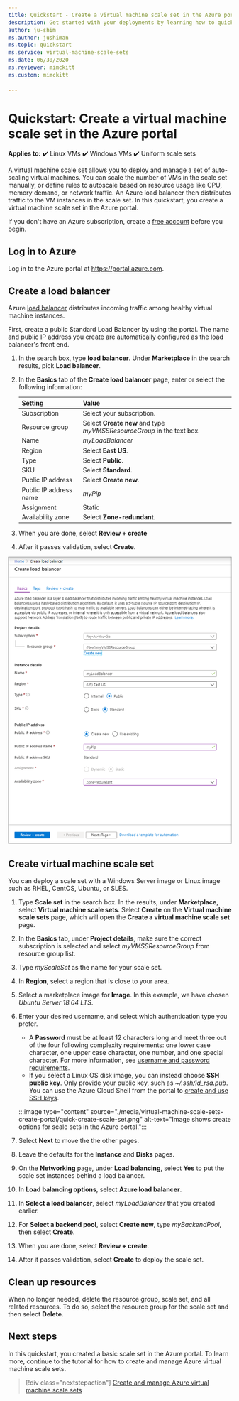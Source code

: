 ```yaml
---
title: Quickstart - Create a virtual machine scale set in the Azure portal
description: Get started with your deployments by learning how to quickly create a virtual machine scale the Azure portal.
author: ju-shim
ms.author: jushiman
ms.topic: quickstart
ms.service: virtual-machine-scale-sets
ms.date: 06/30/2020
ms.reviewer: mimckitt
ms.custom: mimckitt

---
```


# Quickstart: Create a virtual machine scale set in the Azure portal

**Applies to:** :heavy_check_mark: Linux VMs :heavy_check_mark: Windows VMs :heavy_check_mark: Uniform scale sets

A virtual machine scale set allows you to deploy and manage a set of auto-scaling virtual machines. You can scale the number of VMs in the scale set manually, or define rules to autoscale based on resource usage like CPU, memory demand, or network traffic. An Azure load balancer then distributes traffic to the VM instances in the scale set. In this quickstart, you create a virtual machine scale set in the Azure portal.

If you don't have an Azure subscription, create a [free account](https://azure.microsoft.com/free/?WT.mc_id=A261C142F) before you begin.


## Log in to Azure
Log in to the Azure portal at https://portal.azure.com.

## Create a load balancer

Azure [load balancer](../load-balancer/load-balancer-overview.md) distributes incoming traffic among healthy virtual machine instances. 

First, create a public Standard Load Balancer by using the portal. The name and public IP address you create are automatically configured as the load balancer's front end.

1. In the search box, type **load balancer**. Under **Marketplace** in the search results, pick **Load balancer**.
1. In the **Basics** tab of the **Create load balancer** page, enter or select the following information:

    | Setting                 | Value   |
    | ---| ---|
    | Subscription  | Select your subscription.    |    
    | Resource group | Select **Create new** and type *myVMSSResourceGroup* in the text box.|
    | Name           | *myLoadBalancer*         |
    | Region         | Select **East US**.       |
    | Type          | Select **Public**.       |
    | SKU           | Select **Standard**.       |
    | Public IP address | Select **Create new**. |
    | Public IP address name  | *myPip*   |
    | Assignment| Static |
    | Availability zone | Select **Zone-redundant**. |

1. When you are done, select **Review + create** 
1. After it passes validation, select **Create**. 

![Create a load balancer](./media/virtual-machine-scale-sets-create-portal/load-balancer.png)

## Create virtual machine scale set
You can deploy a scale set with a Windows Server image or Linux image such as RHEL, CentOS, Ubuntu, or SLES.

1. Type **Scale set** in the search box. In the results, under **Marketplace**, select **Virtual machine scale sets**. Select **Create** on the **Virtual machine scale sets** page, which will open the **Create a virtual machine scale set** page. 
1. In the **Basics** tab, under **Project details**, make sure the correct subscription is selected and select *myVMSSResourceGroup* from resource group list. 
1. Type *myScaleSet* as the name for your scale set.
1. In **Region**, select a region that is close to your area.
1. Select a marketplace image for **Image**. In this example, we have chosen *Ubuntu Server 18.04 LTS*.
1. Enter your desired username, and select which authentication type you prefer.
   - A **Password** must be at least 12 characters long and meet three out of the four following complexity requirements: one lower case character, one upper case character, one number, and one special character. For more information, see [username and password requirements](../virtual-machines/windows/faq.yml#what-are-the-password-requirements-when-creating-a-vm-).
   - If you select a Linux OS disk image, you can instead choose **SSH public key**. Only provide your public key, such as *~/.ssh/id_rsa.pub*. You can use the Azure Cloud Shell from the portal to [create and use SSH keys](../virtual-machines/linux/mac-create-ssh-keys.md).
   
    :::image type="content" source="./media/virtual-machine-scale-sets-create-portal/quick-create-scale-set.png" alt-text="Image shows create options for scale sets in the Azure portal.":::

1. Select **Next** to move the the other pages. 
1. Leave the defaults for the **Instance** and **Disks** pages.
1. On the **Networking** page, under **Load balancing**, select **Yes** to put the scale set instances behind a load balancer. 
1. In **Load balancing options**, select **Azure load balancer**.
1. In **Select a load balancer**, select *myLoadBalancer* that you created earlier.
1. For **Select a backend pool**, select **Create new**, type *myBackendPool*, then select **Create**.
1. When you are done, select **Review + create**. 
1. After it passes validation, select **Create** to deploy the scale set.


## Clean up resources
When no longer needed, delete the resource group, scale set, and all related resources. To do so, select the resource group for the scale set and then select **Delete**.


## Next steps
In this quickstart, you created a basic scale set in the Azure portal. To learn more, continue to the tutorial for how to create and manage Azure virtual machine scale sets.

> [!div class="nextstepaction"]
> [Create and manage Azure virtual machine scale sets](tutorial-create-and-manage-powershell.md)
